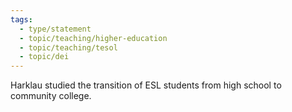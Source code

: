 ```yaml
---
tags:
  - type/statement
  - topic/teaching/higher-education
  - topic/teaching/tesol
  - topic/dei
---
```


Harklau studied the transition of ESL students from high school to community college.